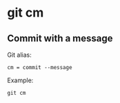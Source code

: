 # git cm

## Commit with a message

Git alias:

```git
cm = commit --message
```

Example:

```shell
git cm
```
